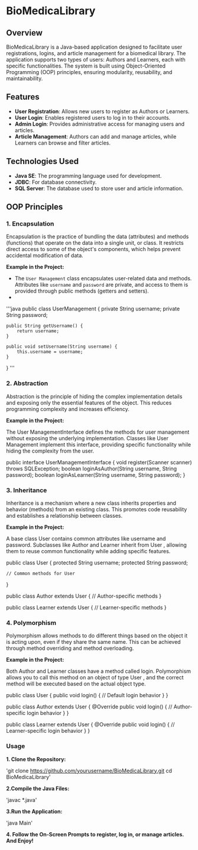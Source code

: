 # BioMedicaLibrary

## Overview

BioMedicaLibrary is a Java-based application designed to facilitate user registrations, logins, and article management for a biomedical library. The application supports two types of users: Authors and Learners, each with specific functionalities. The system is built using Object-Oriented Programming (OOP) principles, ensuring modularity, reusability, and maintainability.

## Features

- **User  Registration**: Allows new users to register as Authors or Learners.
- **User  Login**: Enables registered users to log in to their accounts.
- **Admin Login**: Provides administrative access for managing users and articles.
- **Article Management**: Authors can add and manage articles, while Learners can browse and filter articles.

## Technologies Used

- **Java SE**: The programming language used for development.
- **JDBC**: For database connectivity.
- **SQL Server**: The database used to store user and article information.

## OOP Principles

### 1. Encapsulation

Encapsulation is the practice of bundling the data (attributes) and methods (functions) that operate on the data into a single unit, or class. It restricts direct access to some of the object's components, which helps prevent accidental modification of data.

**Example in the Project:**
- The `User Management` class encapsulates user-related data and methods. Attributes like `username` and `password` are private, and access to them is provided through public methods (getters and setters).
- 
'''java
public class UserManagement {
    private String username;
    private String password;

    public String getUsername() {
        return username;
    }

    public void setUsername(String username) {
        this.username = username;
    }
}
'''

### 2. Abstraction
Abstraction is the principle of hiding the complex implementation details and exposing only the essential features of the object. This reduces programming complexity and increases efficiency.

**Example in the Project:**

The User ManagementInterface defines the methods for user management without exposing the underlying implementation. Classes like User Management implement this interface, providing specific functionality while hiding the complexity from the user.

public interface UserManagementInterface {
    void register(Scanner scanner) throws SQLException;
    boolean loginAsAuthor(String username, String password);
    boolean loginAsLearner(String username, String password);
}

### 3. Inheritance
Inheritance is a mechanism where a new class inherits properties and behavior (methods) from an existing class. This promotes code reusability and establishes a relationship between classes.

**Example in the Project:**

A base class User  contains common attributes like username and password. Subclasses like Author and Learner inherit from User , allowing them to reuse common functionality while adding specific features.

public class User {
    protected String username;
    protected String password;

    // Common methods for User
}

public class Author extends User {
    // Author-specific methods
}

public class Learner extends User {
    // Learner-specific methods
}

### 4. Polymorphism
Polymorphism allows methods to do different things based on the object it is acting upon, even if they share the same name. This can be achieved through method overriding and method overloading.

**Example in the Project:**

Both Author and Learner classes have a method called login. Polymorphism allows you to call this method on an object of type User , and the correct method will be executed based on the actual object type.

public class User {
    public void login() {
        // Default login behavior
    }
}

public class Author extends User {
    @Override
    public void login() {
        // Author-specific login behavior
    }
}

public class Learner extends User {
    @Override
    public void login() {
        // Learner-specific login behavior
    }
}

### Usage
**1. Clone the Repository:**

'git clone https://github.com/yourusername/BioMedicaLibrary.git
cd BioMedicaLibrary'

**2.Compile the Java Files:**

'javac *.java'

**3.Run the Application:**

'java Main'

**4. Follow the On-Screen Prompts to register, log in, or manage articles. And Enjoy!**
